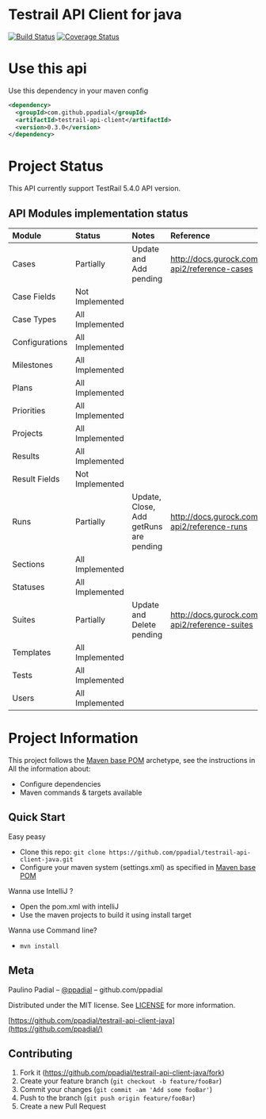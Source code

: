 # Testrail API Client for java
[![Build Status](https://travis-ci.org/ppadial/testrail-api-client-java.svg?branch=master)]((https://travis-ci.org/ppadial/testrail-api-client-java.svg?branch=master)](https://travis-ci.org/ppadial/testrail-api-client-java))
[![Coverage Status](https://coveralls.io/repos/github/ppadial/testrail-api-client-java/badge.svg?branch=master)](https://coveralls.io/github/ppadial/testrail-api-client-java?branch=master)

# Use this api

Use this dependency in your maven config
```xml
<dependency>
  <groupId>com.github.ppadial</groupId>
  <artifactId>testrail-api-client</artifactId>
  <version>0.3.0</version>
</dependency>
```


# Project Status
This API currently support TestRail 5.4.0 API version.

## API Modules implementation status
| Module          | Status          | Notes | Reference |
| :---            | :----           | :---        | :--- |
| Cases           | Partially       | Update and Add pending | http://docs.gurock.com/testrail-api2/reference-cases |
| Case Fields     | Not Implemented | | |
| Case Types      | All Implemented | | |
| Configurations  | All Implemented | | |
| Milestones      | All Implemented | | |
| Plans           | All Implemented | | |
| Priorities      | All Implemented | | |
| Projects        | All Implemented | | |
| Results         | All Implemented | | |
| Result Fields   | Not Implemented | | |
| Runs            | Partially       | Update, Close, Add getRuns are pending | http://docs.gurock.com/testrail-api2/reference-runs |
| Sections        | All Implemented | | |
| Statuses        | All Implemented | | |
| Suites          | Partially       | Update and Delete pending | http://docs.gurock.com/testrail-api2/reference-suites |
| Templates       | All Implemented | | |
| Tests           | All Implemented | | |
| Users           | All Implemented | | |



# Project Information

This project follows the [Maven base POM](https://github.com/ppadial/mavenbase) archetype, see the instructions in 
All the information about:
* Configure dependencies
* Maven commands & targets available

## Quick Start

Easy peasy
* Clone this repo: `git clone https://github.com/ppadial/testrail-api-client-java.git`
* Configure your maven system (settings.xml) as specified in [Maven base POM](https://github.com/ppadial/mavenbase)

Wanna use IntelliJ ?
* Open the pom.xml with intelliJ
* Use the maven projects to build it using install target

Wanna use Command line?
* `mvn install`

## Meta

Paulino Padial – [@ppadial](https://github.com/ppadial) – github.com/ppadial

Distributed under the MIT license. See [LICENSE](LICENSE) for more information.

[https://github.com/ppadial/testrail-api-client-java](https://github.com/ppadial/)

## Contributing

1. Fork it (<https://github.com/ppadial/testrail-api-client-java/fork>)
2. Create your feature branch (`git checkout -b feature/fooBar`)
3. Commit your changes (`git commit -am 'Add some fooBar'`)
4. Push to the branch (`git push origin feature/fooBar`)
5. Create a new Pull Request

<!-- Markdown link & img dfn's -->
[wiki]: https://github.com/ppadial/testrail-api-client-java/wiki

